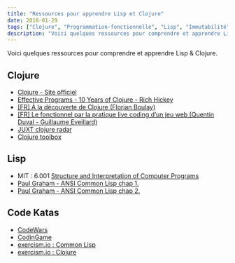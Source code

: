 ```yaml
---
title: "Ressources pour apprendre Lisp et Clojure"
date: 2018-01-29
tags: ["Clojure", "Programmation-fonctionnelle", "Lisp", "Immutabilité"]
description: "Voici quelques ressources pour comprendre et apprendre Lisp & Clojure."
---
```


Voici quelques ressources pour comprendre et apprendre Lisp & Clojure.

## Clojure

- [Clojure - Site officiel](https://clojure.org/)
- [Effective Programs - 10 Years of Clojure - Rich Hickey](https://www.youtube.com/watch?v=2V1FtfBDsLU)
- [[FR] À la découverte de Clojure (Florian Boulay)](https://www.youtube.com/watch?v=z_KWmzs-j70)
- [[FR] Le fonctionnel par la pratique live coding d’un jeu web (Quentin Duval - Guillaume Eveillard)](https://www.youtube.com/watch?v=qXMFq3YOHko)
- [JUXT clojure radar](http://juxt.pro/radar.html)
- [Clojure toolbox](https://www.clojure-toolbox.com/)

## Lisp

- MIT : 6.001 [Structure and Interpretation of Computer Programs](https://ocw.mit.edu/courses/electrical-engineering-and-computer-science/6-001-structure-and-interpretation-of-computer-programs-spring-2005/)
- [Paul Graham - ANSI Common Lisp chap 1.](https://sep.yimg.com/ty/cdn/paulgraham/acl1.txt)
- [Paul Graham - ANSI Common Lisp chap 2.](https://sep.yimg.com/ty/cdn/paulgraham/acl2.txt)

## Code Katas

- [CodeWars](https://www.codewars.com/)
- [CodinGame](https://www.codingame.com/training)
- [exercism.io : Common Lisp](http://exercism.io/languages/common-Lisp/about)
- [exercism.io : Clojure](http://exercism.io/languages/clojure/about)
